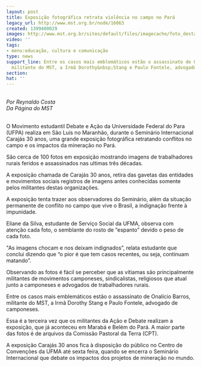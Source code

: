 ```yaml
---
layout: post
title: Exposição fotográfica retrata violência no campo no Pará
legacy_url: http://www.mst.org.br/node/16063
created: 1399400029
images: http://www.mst.org.br/sites/default/files/imagecache/foto_destaque/carajas.jpg
video: ''
tags:
- menu:educação, cultura e comunicação
type: news
support_line: Entre os casos mais emblemáticos estão o assassinato de Onalício Barros,
  militante do MST, a Irmã Dorothy&nbsp;Stang e Paulo Fontele, advogado de camponeses.
section: 
hat: ''
---
```

<p><br><em>Por Reynaldo Costa<br>Da Página do MST</em><br>&nbsp;</p><p>O Movimento estudantil Debate e Ação da Universidade Federal do Para (UFPA) realiza em São Luís no Maranhão, durante o Seminário Internacional Carajás 30 anos, uma grande exposição fotográfica retratando conflitos no campo e os impactos da mineração no Pará.</p><p>São cerca de 100 fotos em exposição mostrando imagens de trabalhadores rurais feridos e assassinados nas ultimas três décadas.</p><p>A exposição chamada de Carajás 30 anos, retira das gavetas das entidades e movimentos sociais registros de imagens antes conhecidas somente pelos militantes destas organizações.</p><p>A exposição tenta trazer aos observadores do Seminário, além da situação permanente de conflito no campo que vive o Brasil, a indignação frente à impunidade.</p><p>Eliane da Silva, estudante de Serviço Social da UFMA, observa com atenção cada foto, o semblante do rosto de “espanto” devido o peso de cada foto.</p><p>"As imagens chocam e nos deixam indignados”, relata estudante que conclui dizendo que “o pior é que tem casos recentes, ou seja, continuam matando”.</p><p>Observando as fotos é fácil se perceber que as vítiamas são principalmente militantes de movimentos camponeses, sindicalistas, religiosos que atual junto a camponeses e advogados de trabalhadores rurais.&nbsp;</p><p>Entre os casos mais emblemáticos estão o assassinato de Onalício Barros, militante do MST, a Irmã Dorothy&nbsp;Stang e Paulo Fontele, advogado de camponeses.</p><p>Essa é a terceira vez que os militantes da Ação e Debate realizam a exposição, que já aconteceu em Marabá e Belém do Pará. A maior parte das fotos é de arquivos da Comissão Pastoral da Terra (CPT).</p><p>A exposição Carajás 30 anos fica à disposição do público no Centro de Convenções da UFMA até sexta feira, quando se encerra o Seminário Internacional que debate os impactos dos projetos de mineração no mundo.<br>&nbsp;</p>
